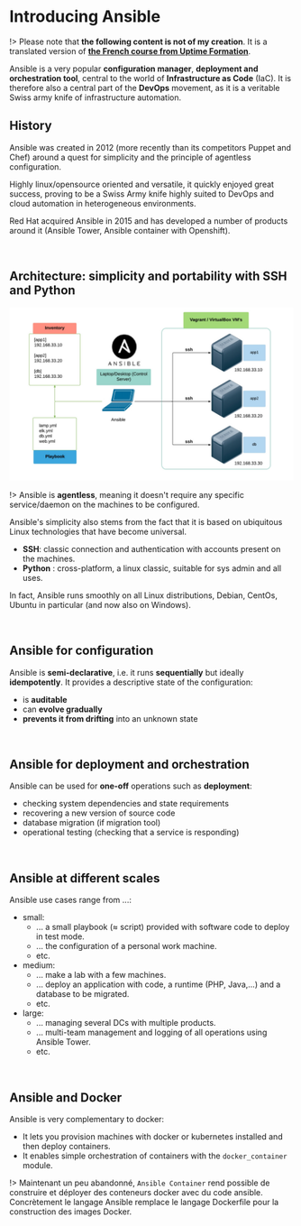 # Introducing Ansible

!> Please note that **the following content is not of my creation**. It is a translated version of [**the French course from Uptime Formation**][uptime-formation].

Ansible is a very popular **configuration manager**, **deployment and orchestration tool**, central to the world of **Infrastructure as Code** (IaC).
It is therefore also a central part of the **DevOps** movement, as it is a veritable Swiss army knife of infrastructure automation.

## History

Ansible was created in 2012 (more recently than its competitors Puppet and Chef) around a quest for simplicity and the principle of agentless configuration.

Highly linux/opensource oriented and versatile, it quickly enjoyed great success, proving to be a Swiss Army knife highly suited to DevOps and cloud automation in heterogeneous environments.

Red Hat acquired Ansible in 2015 and has developed a number of products around it (Ansible Tower, Ansible container with Openshift).


<br>


## Architecture: simplicity and portability with SSH and Python

![](_assets/images/ansible_overview.jpg)

!> Ansible is **agentless**, meaning it doesn't require any specific service/daemon on the machines to be configured.

Ansible's simplicity also stems from the fact that it is based on ubiquitous Linux technologies that have become universal.
- **SSH**: classic connection and authentication with accounts present on the machines.
- **Python** : cross-platform, a linux classic, suitable for sys admin and all uses.

In fact, Ansible runs smoothly on all Linux distributions, Debian, CentOs, Ubuntu in particular (and now also on Windows).


<br>


## Ansible for configuration

Ansible is **semi-declarative**, i.e. it runs **sequentially** but ideally **idempotently**.
It provides a descriptive state of the configuration:
- is **auditable**
- can **evolve gradually**
- **prevents it from drifting** into an unknown state


<br>


## Ansible for deployment and orchestration

Ansible can be used for **one-off** operations such as **deployment**:
- checking system dependencies and state requirements
- recovering a new version of source code
- database migration (if migration tool)
- operational testing (checking that a service is responding)


<br>


## Ansible at different scales

Ansible use cases range from ...:

- small:
    - ... a small playbook (≈ script) provided with software code to deploy in test mode.
    - ... the configuration of a personal work machine.
    - etc.
- medium:
    - ... make a lab with a few machines.
    - ... deploy an application with code, a runtime (PHP, Java,...) and a database to be migrated.
    - etc.
- large:
    - ... managing several DCs with multiple products.
    - ... multi-team management and logging of all operations using Ansible Tower.
    - etc.


<br>


## Ansible and Docker

Ansible is very complementary to docker:
- It lets you provision machines with docker or kubernetes installed and then deploy containers.
- It enables simple orchestration of containers with the `docker_container` module.

!> Maintenant un peu abandonné, `Ansible Container` rend possible de construire et déployer des conteneurs docker avec du code ansible. Concrètement le langage Ansible remplace le langage Dockerfile pour la construction des images Docker.



[uptime-formation]: https://supports.uptime-formation.fr/06-ansible/cours1/